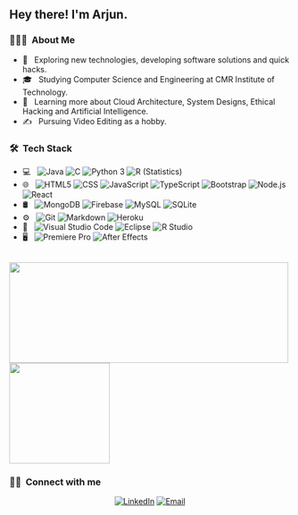 
<h2> Hey there! I'm Arjun.</h2>

<h3> 👨🏻‍💻 &nbsp;About Me </h3>

- 🤔 &nbsp; Exploring new technologies, developing software solutions and quick hacks.
- 🎓 &nbsp; Studying Computer Science and Engineering at CMR Institute of Technology.
- 🌱 &nbsp; Learning more about Cloud Architecture, System Designs, Ethical Hacking and Artificial Intelligence.
- ✍️ &nbsp; Pursuing Video Editing as a hobby.

<h3> 🛠 &nbsp;Tech Stack</h3>

- 💻 &nbsp;
  ![Java](https://img.shields.io/badge/-Java-333333?style=flat&logo=Java&logoColor=007396)
  ![C](https://img.shields.io/badge/-C-333333?style=flat&logo=C&logoColor=00599C)
  ![Python 3](https://img.shields.io/badge/-Python%203-333333?style=flat&logo=python)
  ![R (Statistics)](https://img.shields.io/badge/-R-333333?style=flat&logo=r&logoColor=2C2285)
- 🌐 &nbsp;
  ![HTML5](https://img.shields.io/badge/-HTML5-333333?style=flat&logo=HTML5)
  ![CSS](https://img.shields.io/badge/-CSS-333333?style=flat&logo=CSS3&logoColor=1572B6)
  ![JavaScript](https://img.shields.io/badge/-JavaScript-333333?style=flat&logo=javascript)
  ![TypeScript](https://img.shields.io/badge/-Typescript-333333?style=flat&logo=typescript&logoColor=163L7C)
  ![Bootstrap](https://img.shields.io/badge/-Bootstrap-333333?style=flat&logo=bootstrap&logoColor=563D7C)
  ![Node.js](https://img.shields.io/badge/-Node.js-333333?style=flat&logo=node.js)
  ![React](https://img.shields.io/badge/-React-333333?style=flat&logo=react)
- 🛢 &nbsp;
  ![MongoDB](https://img.shields.io/badge/-MongoDB-333333?style=flat&logo=mongodb)
  ![Firebase](https://img.shields.io/badge/-Firebase-333333?style=flat&logo=firebase&logoColor=ffcb2c)
  ![MySQL](https://img.shields.io/badge/-MySQL-333333?style=flat&logo=mysql)
  ![SQLite](https://img.shields.io/badge/-SQLite-333333?style=flat&logo=sqlite)
- ⚙️ &nbsp;
  ![Git](https://img.shields.io/badge/-Git-333333?style=flat&logo=git)
  ![Markdown](https://img.shields.io/badge/-Markdown-333333?style=flat&logo=markdown)
  ![Heroku](https://img.shields.io/badge/-Heroku-333333?style=flat&logo=heroku&logoColor=410097)
- 🔧 &nbsp;
  ![Visual Studio Code](https://img.shields.io/badge/-Visual%20Studio%20Code-333333?style=flat&logo=visual-studio-code&logoColor=007ACC)
  ![Eclipse](https://img.shields.io/badge/-Eclipse-333333?style=flat&logo=eclipse&logoColor=41327D)
  ![R Studio](https://img.shields.io/badge/-R%20Studio-333333?style=flat&logo=rstudio&logoColor=2C2299)
- 🖥 &nbsp;
  ![Premiere Pro](https://img.shields.io/badge/-Premiere%20Pro-333333?style=flat&logo=adobe-premiere-pro)
  ![After Effects](https://img.shields.io/badge/-After%20Effects-333333?style=flat&logo=adobe-after-effects&logoColor=000058)

<br/>

<a href="https://github.com/arjun-khanduri">
  <img height="180em" width="500em" src="https://github-readme-stats.vercel.app/api?username=arjun-khanduri&theme=tokyonight&show_icons=true&count_private=true&hide=stars" />
  <img height="180em" src="https://github-readme-stats.vercel.app/api/top-langs/?username=arjun-khanduri&theme=tokyonight&layout=compact" />
</a>

<br/>

<h3> 🤝🏻 &nbsp;Connect with me </h3>

<p align="center">
<a href="https://www.linkedin.com/in/arjun-khanduri-b16866130/"><img alt="LinkedIn" src="https://img.shields.io/badge/LinkedIn-Arjun%20Khanduri-blue?style=flat-square&logo=linkedin"></a>
<a href="mailto:arjun99.khanduri@gmail.com"><img alt="Email" src="https://img.shields.io/badge/Email-arjun99.khanduri@gmail.com-blue?style=flat-square&logo=gmail"></a>
</p>
